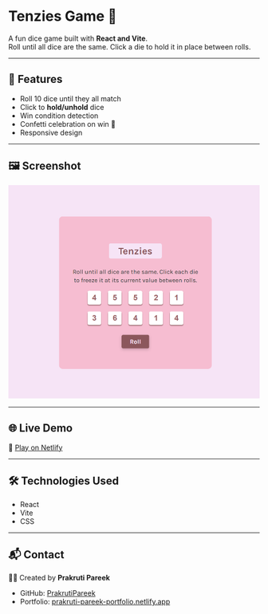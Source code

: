 # Tenzies Game 🎲

A fun dice game built with **React and Vite**.  
Roll until all dice are the same. Click a die to hold it in place between rolls.

---

## 🚀 Features

- Roll 10 dice until they all match
- Click to **hold/unhold** dice
- Win condition detection
- Confetti celebration on win 🎉
- Responsive design

---

## 🖼️ Screenshot

![Tenzies Screenshot](/public/Images/tenzies_screenshot.png)

---

## 🌐 Live Demo

🔗 [Play on Netlify](https://tenzies-game-pp.netlify.app)

---

## 🛠️ Technologies Used

- React
- Vite
- CSS

---

## 📬 Contact

👩‍💻 Created by **Prakruti Pareek**

- GitHub: [PrakrutiPareek](https://github.com/PrakrutiPareek)
- Portfolio: [prakruti-pareek-portfolio.netlify.app](https://prakruti-pareek-portfolio.netlify.app)
